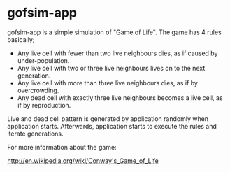 gofsim-app
==========

gofsim-app is a simple simulation of "Game of Life". The game has 4 rules basically;

  * Any live cell with fewer than two live neighbours dies, as if caused by under-population.
  * Any live cell with two or three live neighbours lives on to the next generation.
  * Any live cell with more than three live neighbours dies, as if by overcrowding.
  * Any dead cell with exactly three live neighbours becomes a live cell, as if by reproduction.

Live and dead cell pattern is generated by application randomly when application starts. Afterwards, application starts to execute the rules and iterate generations.

For more information about the game:

http://en.wikipedia.org/wiki/Conway's_Game_of_Life

